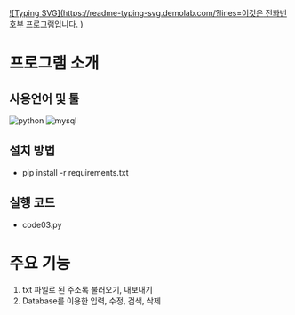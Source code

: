 [![Typing SVG](https://readme-typing-svg.demolab.com/?lines=이것은 전화번호부 프로그램입니다. )](https://git.io/typing-svg)
# 프로그램 소개
## 사용언어 및 툴
![python](https://img.shields.io/badge/Python-3776AB?style=for-the-badge&logo=python&logoColor=white)
![mysql](https://img.shields.io/badge/MySQL-00000F?style=for-the-badge&logo=mysql&logoColor=white)
## 설치 방법
  - pip install -r requirements.txt
## 실행 코드
  - code03.py
# 주요 기능
  1. txt 파일로 된 주소록 불러오기, 내보내기
  2. Database를 이용한 입력, 수정, 검색, 삭제
